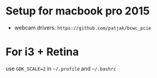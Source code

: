 # Setup for macbook pro 2015

- webcam drivers: `https://github.com/patjak/bcwc_pcie`


# For i3 + Retina

use `GDK_SCALE=2` in `~/.profile` and `~/.bashrc`
